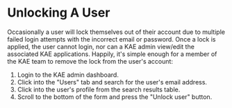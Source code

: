 # Unlocking A User

Occasionally a user will lock themselves out of their account due to multiple failed login attempts with the incorrect email or password. Once a lock is applied, the user cannot login, nor can a KAE admin view/edit the associated KAE applications. Happily, it's simple enough for a member of the KAE team to remove the lock from the user's account:

1. Login to the KAE admin dashboard.
2. Click into the "Users" tab and search for the user's email address.
3. Click into the user's profile from the search results table.
4. Scroll to the bottom of the form and press the "Unlock user" button.